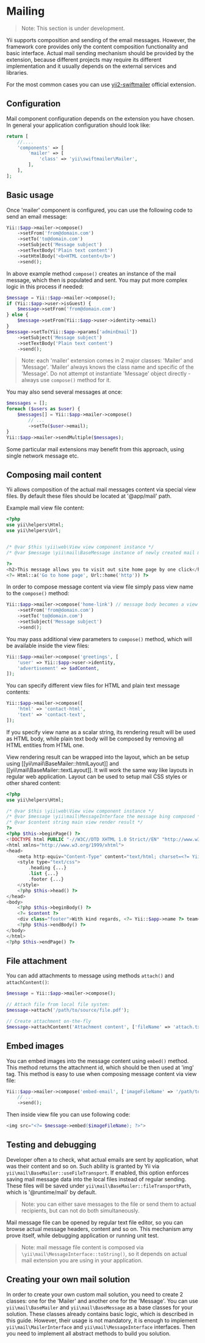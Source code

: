 Mailing
=======

> Note: This section is under development.

Yii supports composition and sending of the email messages. However, the framework core provides
only the content composition functionality and basic interface. Actual mail sending mechanism should
be provided by the extension, because different projects may require its different implementation and
it usually depends on the external services and libraries.

For the most common cases you can use [yii2-swiftmailer](https://github.com/yiisoft/yii2/tree/master/extensions/swiftmailer) official extension.


Configuration
-------------

Mail component configuration depends on the extension you have chosen.
In general your application configuration should look like:

```php
return [
    //....
    'components' => [
        'mailer' => [
            'class' => 'yii\swiftmailer\Mailer',
        ],
    ],
];
```


Basic usage
-----------

Once 'mailer' component is configured, you can use the following code to send an email message:

```php
Yii::$app->mailer->compose()
    ->setFrom('from@domain.com')
    ->setTo('to@domain.com')
    ->setSubject('Message subject')
    ->setTextBody('Plain text content')
    ->setHtmlBody('<b>HTML content</b>')
    ->send();
```

In above example method `compose()` creates an instance of the mail message, which then is populated and sent.
You may put more complex logic in this process if needed:

```php
$message = Yii::$app->mailer->compose();
if (Yii::$app->user->isGuest) {
    $message->setFrom('from@domain.com')
} else {
    $message->setFrom(Yii::$app->user->identity->email)
}
$message->setTo(Yii::$app->params['adminEmail'])
    ->setSubject('Message subject')
    ->setTextBody('Plain text content')
    ->send();
```

> Note: each 'mailer' extension comes in 2 major classes: 'Mailer' and 'Message'. 'Mailer' always knows
  the class name and specific of the 'Message'. Do not attempt ot instantiate 'Message' object directly -
  always use `compose()` method for it.

You may also send several messages at once:

```php
$messages = [];
foreach ($users as $user) {
    $messages[] = Yii::$app->mailer->compose()
        // ...
        ->setTo($user->email);
}
Yii::$app->mailer->sendMultiple($messages);
```

Some particular mail extensions may benefit from this approach, using single network message etc.


Composing mail content
----------------------

Yii allows composition of the actual mail messages content via special view files.
By default these files should be located at '@app/mail' path.

Example mail view file content:

```php
<?php
use yii\helpers\Html;
use yii\helpers\Url;


/* @var $this \yii\web\View view component instance */
/* @var $message \yii\mail\BaseMessage instance of newly created mail message */

?>
<h2>This message allows you to visit out site home page by one click</h2>
<?= Html::a('Go to home page', Url::home('http')) ?>
```

In order to compose message content via view file simply pass view name to the `compose()` method:

```php
Yii::$app->mailer->compose('home-link') // message body becomes a view rendering result here
    ->setFrom('from@domain.com')
    ->setTo('to@domain.com')
    ->setSubject('Message subject')
    ->send();
```

You may pass additional view parameters to `compose()` method, which will be available inside the view files:

```php
Yii::$app->mailer->compose('greetings', [
    'user' => Yii::$app->user->identity,
    'advertisement' => $adContent,
]);
```

You can specify different view files for HTML and plain text message contents:

```php
Yii::$app->mailer->compose([
    'html' => 'contact-html',
    'text' => 'contact-text',
]);
```

If you specify view name as a scalar string, its rendering result will be used as HTML body, while
plain text body will be composed by removing all HTML entities from HTML one.

View rendering result can be wrapped into the layout, which an be setup using [[yii\mail\BaseMailer::htmlLayout]]
and [[yii\mail\BaseMailer::textLayout]]. It will work the same way like layouts in regular web application.
Layout can be used to setup mail CSS styles or other shared content:

```php
<?php
use yii\helpers\Html;

/* @var $this \yii\web\View view component instance */
/* @var $message \yii\mail\MessageInterface the message bing composed */
/* @var $content string main view render result */
?>
<?php $this->beginPage() ?>
<!DOCTYPE html PUBLIC "-//W3C//DTD XHTML 1.0 Strict//EN" "http://www.w3.org/TR/xhtml1/DTD/xhtml1-strict.dtd">
<html xmlns="http://www.w3.org/1999/xhtml">
<head>
    <meta http-equiv="Content-Type" content="text/html; charset=<?= Yii::$app->charset ?>" />
    <style type="text/css">
        .heading {...}
        .list {...}
        .footer {...}
    </style>
    <?php $this->head() ?>
</head>
<body>
    <?php $this->beginBody() ?>
    <?= $content ?>
    <div class="footer">With kind regards, <?= Yii::$app->name ?> team</div>
    <?php $this->endBody() ?>
</body>
</html>
<?php $this->endPage() ?>
```


File attachment
---------------

You can add attachments to message using methods `attach()` and `attachContent()`:

```php
$message = Yii::$app->mailer->compose();

// Attach file from local file system:
$message->attach('/path/to/source/file.pdf');

// Create attachment on-the-fly
$message->attachContent('Attachment content', ['fileName' => 'attach.txt', 'contentType' => 'text/plain']);
```


Embed images
------------

You can embed images into the message content using `embed()` method. This method returns the attachment id,
which should be then used at 'img' tag.
This method is easy to use when composing message content via view file:

```php
Yii::$app->mailer->compose('embed-email', ['imageFileName' => '/path/to/image.jpg'])
    // ...
    ->send();
```

Then inside view file you can use following code:

```php
<img src="<?= $message->embed($imageFileName); ?>">
```


Testing and debugging
---------------------

Developer often a to check, what actual emails are sent by application, what was their content and so on.
Such ability is granted by Yii via `yii\mail\BaseMailer::useFileTransport`. If enabled, this option enforces
saving mail message data into the local files instead of regular sending. These files will be saved under
`yii\mail\BaseMailer::fileTransportPath`, which is '@runtime/mail' by default.

> Note: you can either save messages to the file or send them to actual recipients, but can not do both simultaneously.

Mail message file can be opened by regular text file editor, so you can browse actual message headers, content and so on.
This mechanism amy prove itself, while debugging application or running unit test.

> Note: mail message file content is composed via `\yii\mail\MessageInterface::toString()`, so it depends on actual
  mail extension you are using in your application.


Creating your own mail solution
-------------------------------

In order to create your own custom mail solution, you need to create 2 classes: one for the 'Mailer' and
another one for the 'Message'.
You can use `yii\mail\BaseMailer` and `yii\mail\BaseMessage` as a base classes for your solution. These classes
already contains basic logic, which is described in this guide. However, their usage is not mandatory, it is enough
to implement `yii\mail\MailerInterface` and `yii\mail\MessageInterface` interfaces.
Then you need to implement all abstract methods to build you solution.
